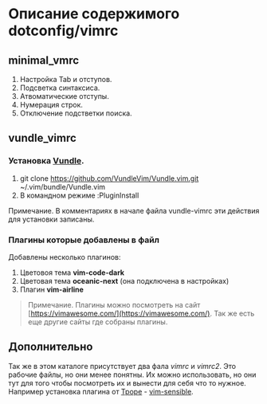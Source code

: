 # Описание содержимого dotconfig/vimrc

## minimal_vmrc

1. Настройка Tab и отступов.
2. Подсветка синтаксиса.
3. Атвоматические отступы.
4. Нумерация строк.
5. Отключение подстветки поиска.

## vundle_vimrc

### Установка [Vundle](https://github.com/VundleVim/Vundle.vim).

1. git clone https://github.com/VundleVim/Vundle.vim.git ~/.vim/bundle/Vundle.vim
2. В командном режиме :PluginInstall

Примечание. В комментариях в начале файла vundle-vimrc эти действия для установки записаны.

### Плагины которые добавлены в файл

Добавлены несколько плагинов:
1. Цветовоя тема **vim-code-dark**
2. Цветовая тема **oceanic-next**   (она подключена в настройках)
3. Плагин **vim-airline**

> Примечание. Плагины можно посмотреть на сайт [https://vimawesome.com/](https://vimawesome.com/). Так же есть еще другие сайты где собраны плагины.

## Дополнительно

Так же в этом каталоге присутствует два фала *vimrc* и *vimrc2*. Это рабочие файлы, но они менее понятны. Их можно использовать, но они тут
для того чтобы посмотреть их и вынести для себя что то нужное. Например установка 
плагина от [Tpope](https://github.com/tpope) - [vim-sensible](https://github.com/tpope/vim-sensible).
